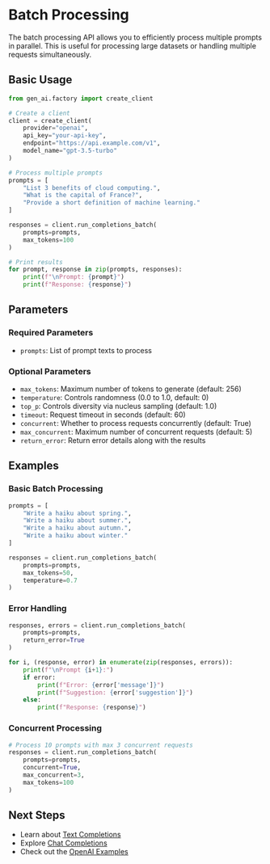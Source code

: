 # Batch Processing

The batch processing API allows you to efficiently process multiple prompts in parallel. This is useful for processing large datasets or handling multiple requests simultaneously.

## Basic Usage

```python
from gen_ai.factory import create_client

# Create a client
client = create_client(
    provider="openai",
    api_key="your-api-key",
    endpoint="https://api.example.com/v1",
    model_name="gpt-3.5-turbo"
)

# Process multiple prompts
prompts = [
    "List 3 benefits of cloud computing.",
    "What is the capital of France?",
    "Provide a short definition of machine learning."
]

responses = client.run_completions_batch(
    prompts=prompts,
    max_tokens=100
)

# Print results
for prompt, response in zip(prompts, responses):
    print(f"\nPrompt: {prompt}")
    print(f"Response: {response}")
```

## Parameters

### Required Parameters

- `prompts`: List of prompt texts to process

### Optional Parameters

- `max_tokens`: Maximum number of tokens to generate (default: 256)
- `temperature`: Controls randomness (0.0 to 1.0, default: 0)
- `top_p`: Controls diversity via nucleus sampling (default: 1.0)
- `timeout`: Request timeout in seconds (default: 60)
- `concurrent`: Whether to process requests concurrently (default: True)
- `max_concurrent`: Maximum number of concurrent requests (default: 5)
- `return_error`: Return error details along with the results

## Examples

### Basic Batch Processing

```python
prompts = [
    "Write a haiku about spring.",
    "Write a haiku about summer.",
    "Write a haiku about autumn.",
    "Write a haiku about winter."
]

responses = client.run_completions_batch(
    prompts=prompts,
    max_tokens=50,
    temperature=0.7
)
```

### Error Handling

```python
responses, errors = client.run_completions_batch(
    prompts=prompts,
    return_error=True
)

for i, (response, error) in enumerate(zip(responses, errors)):
    print(f"\nPrompt {i+1}:")
    if error:
        print(f"Error: {error['message']}")
        print(f"Suggestion: {error['suggestion']}")
    else:
        print(f"Response: {response}")
```

### Concurrent Processing

```python
# Process 10 prompts with max 3 concurrent requests
responses = client.run_completions_batch(
    prompts=prompts,
    concurrent=True,
    max_concurrent=3,
    max_tokens=100
)
```

## Next Steps

- Learn about [Text Completions](text-completions.md)
- Explore [Chat Completions](chat-completions.md)
- Check out the [OpenAI Examples](../examples/openai_examples.md)
